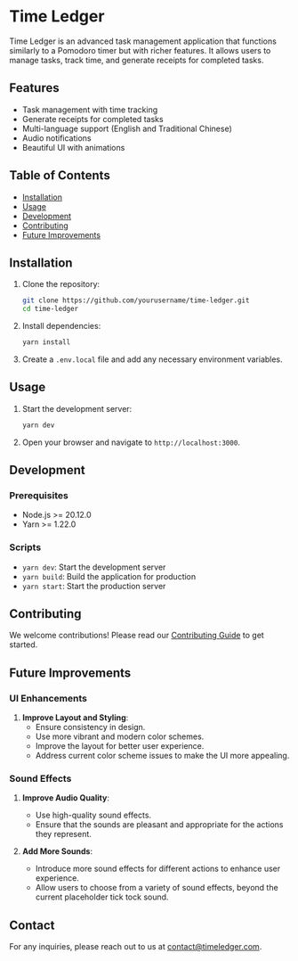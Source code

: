 # Time Ledger

Time Ledger is an advanced task management application that functions similarly to a Pomodoro timer but with richer features. It allows users to manage tasks, track time, and generate receipts for completed tasks.

## Features

- Task management with time tracking
- Generate receipts for completed tasks
- Multi-language support (English and Traditional Chinese)
- Audio notifications
- Beautiful UI with animations

## Table of Contents

- [Installation](#installation)
- [Usage](#usage)
- [Development](#development)
- [Contributing](#contributing)
- [Future Improvements](#improvements)

## Installation

1. Clone the repository:

   ```bash
   git clone https://github.com/yourusername/time-ledger.git
   cd time-ledger
   ```

2. Install dependencies:

   ```bash
   yarn install
   ```

3. Create a `.env.local` file and add any necessary environment variables.

## Usage

1. Start the development server:

   ```bash
   yarn dev
   ```

2. Open your browser and navigate to `http://localhost:3000`.

## Development

### Prerequisites

- Node.js >= 20.12.0
- Yarn >= 1.22.0

### Scripts

- `yarn dev`: Start the development server
- `yarn build`: Build the application for production
- `yarn start`: Start the production server

## Contributing

We welcome contributions! Please read our [Contributing Guide](CONTRIBUTING.md) to get started.

## Future Improvements

### UI Enhancements

1. **Improve Layout and Styling**:
   - Ensure consistency in design.
   - Use more vibrant and modern color schemes.
   - Improve the layout for better user experience.
   - Address current color scheme issues to make the UI more appealing.

### Sound Effects

1. **Improve Audio Quality**:

   - Use high-quality sound effects.
   - Ensure that the sounds are pleasant and appropriate for the actions they represent.

2. **Add More Sounds**:
   - Introduce more sound effects for different actions to enhance user experience.
   - Allow users to choose from a variety of sound effects, beyond the current placeholder tick tock sound.

## Contact

For any inquiries, please reach out to us at [contact@timeledger.com](mailto:contact@timeledger.com).
